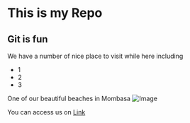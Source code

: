 # This is my Repo

## Git is fun

We have a number of nice place to visit while here including
* 1
* 2 
* 3

One of our beautiful beaches in Mombasa ![Image](http://www.travelstart.co.ke/blog/wp-content/uploads/2014/05/Beach-Shisha.jpg)

You can access us on [Link](http://kcri.ac.tz)






